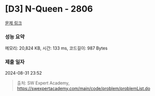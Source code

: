 # [D3] N-Queen - 2806 

[문제 링크](https://swexpertacademy.com/main/code/problem/problemDetail.do?contestProbId=AV7GKs06AU0DFAXB) 

### 성능 요약

메모리: 20,824 KB, 시간: 133 ms, 코드길이: 987 Bytes

### 제출 일자

2024-08-31 23:52



> 출처: SW Expert Academy, https://swexpertacademy.com/main/code/problem/problemList.do